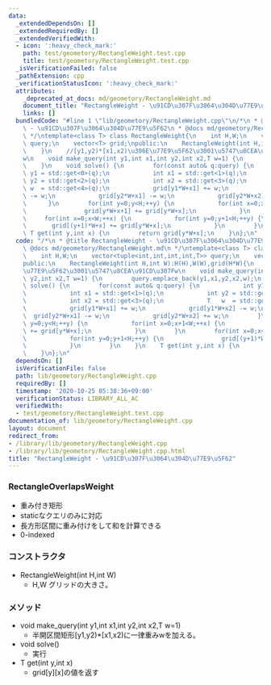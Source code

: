 ```yaml
---
data:
  _extendedDependsOn: []
  _extendedRequiredBy: []
  _extendedVerifiedWith:
  - icon: ':heavy_check_mark:'
    path: test/geometory/RectangleWeight.test.cpp
    title: test/geometory/RectangleWeight.test.cpp
  _isVerificationFailed: false
  _pathExtension: cpp
  _verificationStatusIcon: ':heavy_check_mark:'
  attributes:
    _deprecated_at_docs: md/geometory/RectangleWeight.md
    document_title: "RectangleWeight - \u91CD\u307F\u3064\u304D\u77E9\u5F62"
    links: []
  bundledCode: "#line 1 \"lib/geometory/RectangleWeight.cpp\"\n/*\n * @title RectangleWeight\
    \ - \u91CD\u307F\u3064\u304D\u77E9\u5F62\n * @docs md/geometory/RectangleWeight.md\n\
    \ */\ntemplate<class T> class RectangleWeight{\n    int H,W;\n    vector<tuple<int,int,int,int,T>>\
    \ query;\n    vector<T> grid;\npublic:\n    RectangleWeight(int H,int W):H(H),W(W),grid(H*W){\n\
    \    }\n    //[y1,y2)*[x1,x2)\u306E\u77E9\u5F62\u3001\u5747\u8CEA\u91CD\u307F\
    w\n    void make_query(int y1,int x1,int y2,int x2,T w=1) {\n        query.emplace_back(y1,x1,y2,x2,w);\n\
    \    }\n    void solve() {\n        for(const auto& q:query) {\n            int\
    \ y1 = std::get<0>(q);\n            int x1 = std::get<1>(q);\n            int\
    \ y2 = std::get<2>(q);\n            int x2 = std::get<3>(q);\n            T  \
    \ w  = std::get<4>(q);\n            grid[y1*W+x1] += w;\n            grid[y1*W+x2]\
    \ -= w;\n            grid[y2*W+x1] -= w;\n            grid[y2*W+x2] += w;\n  \
    \      }\n        for(int y=0;y<H;++y) {\n            for(int x=0;x+1<W;++x) {\n\
    \                grid[y*W+x+1] += grid[y*W+x];\n            }\n        }\n   \
    \     for(int x=0;x<W;++x) {\n            for(int y=0;y+1<H;++y) {\n         \
    \       grid[(y+1)*W+x] += grid[y*W+x];\n            }\n        }\n    }\n   \
    \ T get(int y,int x) {\n        return grid[y*W+x];\n    }\n};\n"
  code: "/*\n * @title RectangleWeight - \u91CD\u307F\u3064\u304D\u77E9\u5F62\n *\
    \ @docs md/geometory/RectangleWeight.md\n */\ntemplate<class T> class RectangleWeight{\n\
    \    int H,W;\n    vector<tuple<int,int,int,int,T>> query;\n    vector<T> grid;\n\
    public:\n    RectangleWeight(int H,int W):H(H),W(W),grid(H*W){\n    }\n    //[y1,y2)*[x1,x2)\u306E\
    \u77E9\u5F62\u3001\u5747\u8CEA\u91CD\u307Fw\n    void make_query(int y1,int x1,int\
    \ y2,int x2,T w=1) {\n        query.emplace_back(y1,x1,y2,x2,w);\n    }\n    void\
    \ solve() {\n        for(const auto& q:query) {\n            int y1 = std::get<0>(q);\n\
    \            int x1 = std::get<1>(q);\n            int y2 = std::get<2>(q);\n\
    \            int x2 = std::get<3>(q);\n            T   w  = std::get<4>(q);\n\
    \            grid[y1*W+x1] += w;\n            grid[y1*W+x2] -= w;\n          \
    \  grid[y2*W+x1] -= w;\n            grid[y2*W+x2] += w;\n        }\n        for(int\
    \ y=0;y<H;++y) {\n            for(int x=0;x+1<W;++x) {\n                grid[y*W+x+1]\
    \ += grid[y*W+x];\n            }\n        }\n        for(int x=0;x<W;++x) {\n\
    \            for(int y=0;y+1<H;++y) {\n                grid[(y+1)*W+x] += grid[y*W+x];\n\
    \            }\n        }\n    }\n    T get(int y,int x) {\n        return grid[y*W+x];\n\
    \    }\n};\n"
  dependsOn: []
  isVerificationFile: false
  path: lib/geometory/RectangleWeight.cpp
  requiredBy: []
  timestamp: '2020-10-25 05:38:36+09:00'
  verificationStatus: LIBRARY_ALL_AC
  verifiedWith:
  - test/geometory/RectangleWeight.test.cpp
documentation_of: lib/geometory/RectangleWeight.cpp
layout: document
redirect_from:
- /library/lib/geometory/RectangleWeight.cpp
- /library/lib/geometory/RectangleWeight.cpp.html
title: "RectangleWeight - \u91CD\u307F\u3064\u304D\u77E9\u5F62"
---
```

### RectangleOverlapsWeight
- 重み付き矩形
- staticなクエリのみに対応
- 長方形区間に重み付けをして和を計算できる
- 0-indexed

### コンストラクタ
- RectangleWeight(int H,int W)
  - H,W グリッドの大きさ。
  
### メソッド
- void make_query(int y1,int x1,int y2,int x2,T w=1) 
  - 半開区間矩形[y1,y2)*[x1,x2)に一律重みwを加える。
- void solve() 
  - 実行
- T get(int y,int x) 
  - grid[y][x]の値を返す